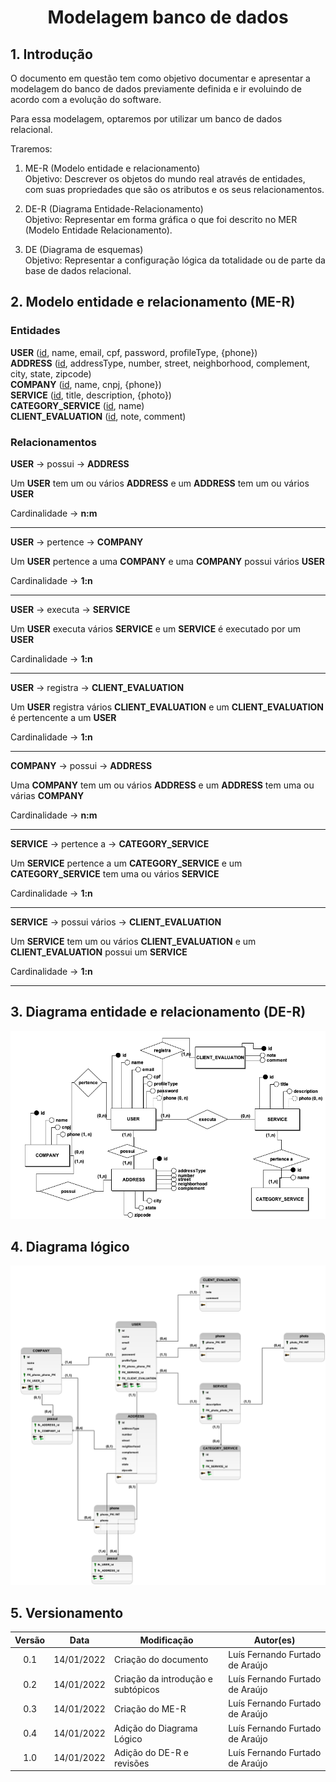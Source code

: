 # <center> Modelagem banco de dados

## 1. Introdução

O documento em questão tem como objetivo documentar e apresentar a modelagem do banco de dados previamente definida e ir evoluindo de acordo com a evolução do software. 

Para essa modelagem, optaremos por utilizar um banco de dados relacional.

Traremos:

1. ME-R (Modelo entidade e relacionamento)<br>
Objetivo: Descrever os objetos do mundo real através de entidades, com suas propriedades que são os atributos e os seus relacionamentos.

2. DE-R (Diagrama Entidade-Relacionamento)<br>
Objetivo: Representar em forma gráfica o que foi descrito no MER (Modelo Entidade Relacionamento).

3. DE (Diagrama de esquemas)<br>
Objetivo: Representar a configuração lógica da totalidade ou de parte da base de dados relacional.

## 2. Modelo entidade e relacionamento (ME-R)

### Entidades

**USER** (<u>id</u>, name, email, cpf, password, profileType, {phone})<br>
**ADDRESS** (<u>id</u>, addressType, number, street, neighborhood, complement, city, state, zipcode)<br>
**COMPANY** (<u>id</u>, name, cnpj, {phone})<br>
**SERVICE** (<u>id</u>, title, description, {photo})<br>
**CATEGORY_SERVICE** (<u>id</u>, name)<br>
**CLIENT_EVALUATION** (<u>id</u>, note, comment)<br>

### Relacionamentos

**USER** -> possui -> **ADDRESS**

Um **USER** tem um ou vários **ADDRESS** e um **ADDRESS** tem um ou vários **USER**

Cardinalidade -> **n:m**

<hr>

**USER** -> pertence -> **COMPANY**

Um **USER** pertence a uma **COMPANY** e uma **COMPANY** possui vários **USER**

Cardinalidade -> **1:n**

<hr>

**USER** -> executa -> **SERVICE**

Um **USER** executa vários **SERVICE** e um **SERVICE** é executado por um **USER**

Cardinalidade -> **1:n**

<hr>

**USER** -> registra -> **CLIENT_EVALUATION**

Um **USER** registra vários **CLIENT_EVALUATION** e um **CLIENT_EVALUATION** é pertencente a um **USER**

Cardinalidade -> **1:n**

<hr>

**COMPANY** -> possui -> **ADDRESS**

Uma **COMPANY** tem um ou vários **ADDRESS** e um **ADDRESS** tem uma ou várias **COMPANY**

Cardinalidade -> **n:m**

<hr>

**SERVICE** -> pertence a -> **CATEGORY_SERVICE**

Um **SERVICE** pertence a um **CATEGORY_SERVICE** e um **CATEGORY_SERVICE** tem uma ou vários **SERVICE**

Cardinalidade -> **1:n**

<hr>

**SERVICE** -> possui vários -> **CLIENT_EVALUATION**

Um **SERVICE** tem um ou vários **CLIENT_EVALUATION** e um **CLIENT_EVALUATION** possui um **SERVICE**

Cardinalidade -> **1:n**

<hr>

## 3. Diagrama entidade e relacionamento (DE-R)

![V1](../../assets/images/modelagemBanco/V1-MER.png)

## 4. Diagrama lógico

![V1](../../assets/images/modelagemBanco/V1-DE-LOGICO.png)

## 5. Versionamento

| Versão | Data       | Modificação          | Autor(es)           |
| :----: | ---------- | -------------------- | --------------- |
|  0.1   | 14/01/2022 | Criação do documento | Luís Fernando Furtado de Araújo |
|  0.2   | 14/01/2022 | Criação da introdução e subtópicos | Luís Fernando Furtado de Araújo |
|  0.3   | 14/01/2022 | Criação do ME-R | Luís Fernando Furtado de Araújo |
|  0.4   | 14/01/2022 | Adição do Diagrama Lógico | Luís Fernando Furtado de Araújo |
|  1.0   | 14/01/2022 | Adição do DE-R e revisões | Luís Fernando Furtado de Araújo |